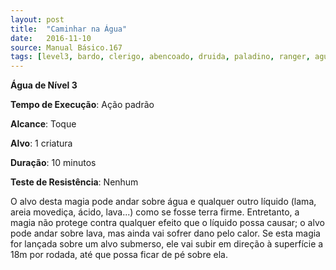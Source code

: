 ```yaml
---
layout: post
title:  "Caminhar na Água"
date:   2016-11-10
source: Manual Básico.167
tags: [level3, bardo, clerigo, abencoado, druida, paladino, ranger, agua, padrao, toque, craitura, minutos, nenhum]
---
```


**Água de Nível 3**

**Tempo de Execução**: Ação padrão

**Alcance**: Toque

**Alvo**: 1 criatura

**Duração**: 10 minutos

**Teste de Resistência**: Nenhum 

O alvo desta magia pode andar sobre água e qualquer outro líquido (lama, areia movediça, ácido, lava...) como se fosse terra
firme. Entretanto, a magia não protege contra qualquer efeito que o líquido possa causar; o alvo pode andar sobre lava, mas
ainda vai sofrer dano pelo calor.
Se esta magia for lançada sobre um alvo submerso, ele vai subir em direção à superfície a 18m por rodada, até que possa ficar de pé sobre ela.
